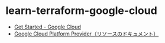 # learn-terraform-google-cloud

- [Get Started - Google Cloud](https://developer.hashicorp.com/terraform/tutorials/gcp-get-started)
- [Google Cloud Platform Provider（リソースのドキュメント）](https://registry.terraform.io/providers/hashicorp/google/latest/docs)